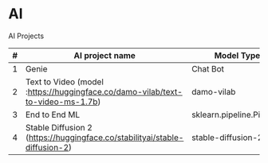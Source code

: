 # AI
AI Projects

| # | AI project name                                                                | Model Type                 | Level        |
|---|--------------------------------------------------------------------------------|----------------------------|--------------|
| 1 | Genie                                                                          | Chat Bot                   | Intermediate |
| 2 | Text to Video (model :https://huggingface.co/damo-vilab/text-to-video-ms-1.7b) | damo-vilab                 | Beginner     |
| 3 | End to End ML                                                                  | sklearn.pipeline.Pipeline  | Beginner     |
| 4 | Stable Diffusion 2 (https://huggingface.co/stabilityai/stable-diffusion-2)     | stable-diffusion-2         | Beginner     |
